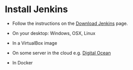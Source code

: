 # Install Jenkins


* Follow the instructions on the [Download Jenkins](https://jenkins.io/download/) page.

* On your desktop: Windows, OSX, Linux
* In a VirtualBox image
* On some server in the cloud e.g. [Digital Ocean](https://www.digitalocean.com/?refcode=0d4cc75b3a74)
* In Docker


